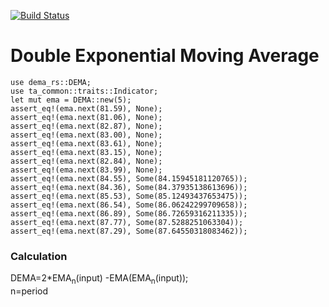 [![Build Status](https://travis-ci.com/immortalinfidel/dema-rs.svg?branch=master)](https://travis-ci.com/immortalinfidel/dema-rs)

# Double Exponential Moving Average
```
use dema_rs::DEMA;
use ta_common::traits::Indicator;
let mut ema = DEMA::new(5);
assert_eq!(ema.next(81.59), None);
assert_eq!(ema.next(81.06), None);
assert_eq!(ema.next(82.87), None);
assert_eq!(ema.next(83.00), None);
assert_eq!(ema.next(83.61), None);
assert_eq!(ema.next(83.15), None);
assert_eq!(ema.next(82.84), None);
assert_eq!(ema.next(83.99), None);
assert_eq!(ema.next(84.55), Some(84.15945181120765));
assert_eq!(ema.next(84.36), Some(84.37935138613696));
assert_eq!(ema.next(85.53), Some(85.12493437653475));
assert_eq!(ema.next(86.54), Some(86.06242299709658));
assert_eq!(ema.next(86.89), Some(86.72659316211335));
assert_eq!(ema.next(87.77), Some(87.5288251063304));
assert_eq!(ema.next(87.29), Some(87.64550318083462));
```

### Calculation  
DEMA=2*EMA<sub>n</sub>(input) -EMA(EMA<sub>n</sub>(input));  
n=period